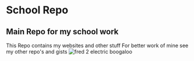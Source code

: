 # School Repo
## Main Repo for my school work
This Repo contains my websites and other stuff
For better work of mine see my other repo's and gists
![fred 2 electric boogaloo](https://user-images.githubusercontent.com/86523368/127228031-9d02701c-e870-4d13-bcf4-f8e8be653ded.png)
